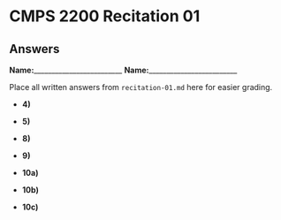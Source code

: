 # CMPS 2200 Recitation 01
## Answers

**Name:**_________________________
**Name:**_________________________


Place all written answers from `recitation-01.md` here for easier grading.

- **4)**

- **5)**

- **8)**

- **9)**

- **10a)**

- **10b)**

- **10c)**

